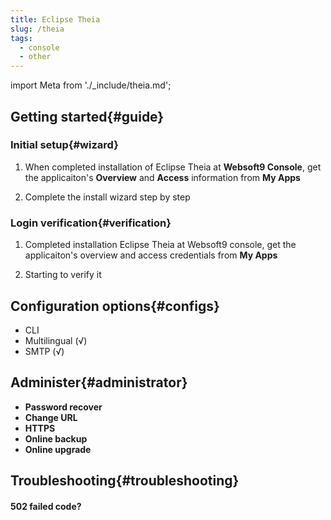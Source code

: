 ```yaml
---
title: Eclipse Theia
slug: /theia
tags:
  - console
  - other
---
```


import Meta from './_include/theia.md';

<Meta name="meta" />

## Getting started{#guide}

### Initial setup{#wizard}

1. When completed installation of Eclipse Theia at **Websoft9 Console**, get the applicaiton's **Overview** and **Access** information from **My Apps**  

2. Complete the install wizard step by step

### Login verification{#verification}

1. Completed installation Eclipse Theia at Websoft9 console, get the applicaiton's overview and access credentials from **My Apps**  

2. Starting to verify it

## Configuration options{#configs}

- CLI
- Multilingual (√)
- SMTP (√)

## Administer{#administrator}

- **Password recover**
- **Change URL**
- **HTTPS**
- **Online backup**
- **Online upgrade**

## Troubleshooting{#troubleshooting}

#### 502 failed code?